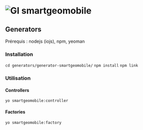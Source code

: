 ![GI](http://gismartware.com/images/logo.png) smartgeomobile
======================

## Generators

Prérequis : nodejs (iojs), npm, yeoman

### Installation

`cd generators/generator-smartgeomobile/`
`npm install`
`npm link`

### Utilisation

#### Controllers

`yo smartgeomobile:controller`

#### Factories

`yo smartgeomobile:factory`
